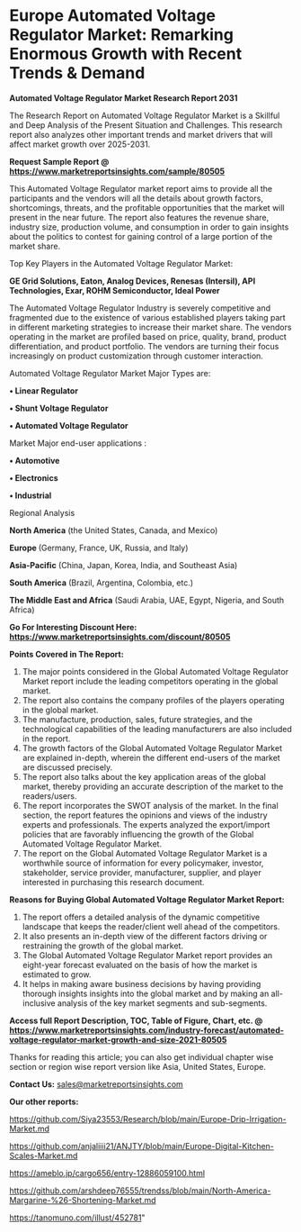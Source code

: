 # Europe Automated Voltage Regulator Market: Remarking Enormous Growth with Recent Trends & Demand

<strong>Automated Voltage Regulator Market Research Report 2031</strong>

The Research Report on Automated Voltage Regulator Market is a Skillful and Deep Analysis of the Present Situation and Challenges. This research report also analyzes other important trends and market drivers that will affect market growth over 2025-2031.

<strong>Request Sample Report @ <a href=https://www.marketreportsinsights.com/sample/80505>https://www.marketreportsinsights.com/sample/80505</a></strong>

This Automated Voltage Regulator market report aims to provide all the participants and the vendors will all the details about growth factors, shortcomings, threats, and the profitable opportunities that the market will present in the near future. The report also features the revenue share, industry size, production volume, and consumption in order to gain insights about the politics to contest for gaining control of a large portion of the market share.

Top Key Players in the Automated Voltage Regulator Market:

<strong>GE Grid Solutions, Eaton, Analog Devices, Renesas (Intersil), API Technologies, Exar, ROHM Semiconductor, Ideal Power</strong>

The Automated Voltage Regulator Industry is severely competitive and fragmented due to the existence of various established players taking part in different marketing strategies to increase their market share. The vendors operating in the market are profiled based on price, quality, brand, product differentiation, and product portfolio. The vendors are turning their focus increasingly on product customization through customer interaction.

Automated Voltage Regulator Market Major Types are:

<strong>• Linear Regulator

• Shunt Voltage Regulator

• Automated Voltage Regulator</strong>

Market Major end-user applications :

<strong>• Automotive

• Electronics

• Industrial</strong>

Regional Analysis

</u><strong><b>North America</b></strong> (the United States, Canada, and Mexico)

<strong><b>Europe </b></strong>(Germany, France, UK, Russia, and Italy)

<strong><b>Asia-Pacific</b></strong> (China, Japan, Korea, India, and Southeast Asia)

<strong><b>South America</b></strong> (Brazil, Argentina, Colombia, etc.)

<strong><b>The Middle East and Africa</b></strong> (Saudi Arabia, UAE, Egypt, Nigeria, and South Africa)

<strong>Go For Interesting Discount Here: <a href=https://www.marketreportsinsights.com/discount/80505>https://www.marketreportsinsights.com/discount/80505</a></strong>

<strong>Points Covered in The Report:</strong>
<ol>
  <li>The major points considered in the Global Automated Voltage Regulator Market report include the leading competitors operating in the global market.</li>
  <li>The report also contains the company profiles of the players operating in the global market.</li>
  <li>The manufacture, production, sales, future strategies, and the technological capabilities of the leading manufacturers are also included in the report.</li>
  <li>The growth factors of the Global Automated Voltage Regulator Market are explained in-depth, wherein the different end-users of the market are discussed precisely.</li>
  <li>The report also talks about the key application areas of the global market, thereby providing an accurate description of the market to the readers/users.</li>
  <li>The report incorporates the SWOT analysis of the market. In the final section, the report features the opinions and views of the industry experts and professionals. The experts analyzed the export/import policies that are favorably influencing the growth of the Global Automated Voltage Regulator Market.</li>
  <li>The report on the Global Automated Voltage Regulator Market is a worthwhile source of information for every policymaker, investor, stakeholder, service provider, manufacturer, supplier, and player interested in purchasing this research document.</li>
</ol>
<strong>Reasons for Buying Global Automated Voltage Regulator Market Report:</strong>

<ol>
  <li>The report offers a detailed analysis of the dynamic competitive landscape that keeps the reader/client well ahead of the competitors.</li>
  <li>It also presents an in-depth view of the different factors driving or restraining the growth of the global market.</li>
  <li>The Global Automated Voltage Regulator Market report provides an eight-year forecast evaluated on the basis of how the market is estimated to grow.</li>
  <li>It helps in making aware business decisions by having providing thorough insights insights into the global market and by making an all-inclusive analysis of the key market segments and sub-segments.</li>
</ol>
<strong>Access full Report Description, TOC, Table of Figure, Chart, etc. @ <a href=https://www.marketreportsinsights.com/industry-forecast/automated-voltage-regulator-market-growth-and-size-2021-80505>https://www.marketreportsinsights.com/industry-forecast/automated-voltage-regulator-market-growth-and-size-2021-80505</a></strong>


Thanks for reading this article; you can also get individual chapter wise section or region wise report version like Asia, United States, Europe.

<strong>Contact Us:</strong>
sales@marketreportsinsights.com

<strong>Our other reports:</strong>

<a href=https://github.com/Siya23553/Research/blob/main/Europe-Drip-Irrigation-Market.md>https://github.com/Siya23553/Research/blob/main/Europe-Drip-Irrigation-Market.md</a>

<a href=https://github.com/anjaliiii21/ANJTY/blob/main/Europe-Digital-Kitchen-Scales-Market.md>https://github.com/anjaliiii21/ANJTY/blob/main/Europe-Digital-Kitchen-Scales-Market.md</a>

<a href=https://ameblo.jp/cargo656/entry-12886059100.html>https://ameblo.jp/cargo656/entry-12886059100.html</a>

<a href=https://github.com/arshdeep76555/trendss/blob/main/North-America-Margarine-%26-Shortening-Market.md>https://github.com/arshdeep76555/trendss/blob/main/North-America-Margarine-%26-Shortening-Market.md</a>

<a href=https://tanomuno.com/illust/452781>https://tanomuno.com/illust/452781</a>"
